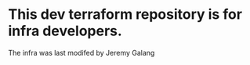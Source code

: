 # This dev terraform repository is for infra developers. 
The infra was last modifed by Jeremy Galang